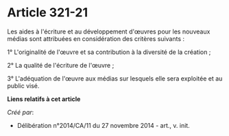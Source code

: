 # Article 321-21

Les aides à l'écriture et au développement d'œuvres pour les nouveaux médias sont attribuées en considération des critères
suivants : 

1° L'originalité de l'œuvre et sa contribution à la diversité de la création ; 

2° La qualité de l'écriture de l'œuvre ; 

3° L'adéquation de l'œuvre aux médias sur lesquels elle sera exploitée et au public visé.

**Liens relatifs à cet article**

_Créé par_:

  - Délibération n°2014/CA/11 du 27 novembre 2014 - art., v. init.
